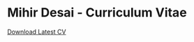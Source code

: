 # Mihir Desai - Curriculum Vitae

[Download Latest CV](https://github.com/boromihir/cv/releases/latest/download/MihirDesaiCV.pdf)
